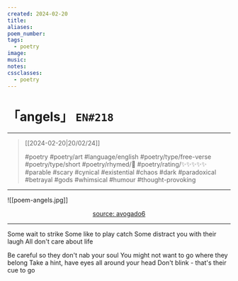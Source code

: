 ```yaml
---
created: 2024-02-20
title:
aliases:
poem_number:
tags:
  - poetry
image:
music:
notes:
cssclasses:
  - poetry
---
```

# 「angels」 `EN#218`

---

> [[2024-02-20|20/02/24]]
> 
> #poetry 
> #poetry/art 
> #language/english 
> #poetry/type/free-verse #poetry/type/short 
> #poetry/rhymed/🔴 
> #poetry/rating/✨✨✨✨✨ 
> #parable #scary #cynical #existential #chaos #dark #paradoxical #betrayal #gods #whimsical #humour #thought-provoking 

---

![[poem-angels.jpg]]

<center class="img_caption"><a href="https://www.avogado6.com/diary2018?lightbox=dataItem-jqhepl78" class="source-link">source: avogado6</a></center>

---

Some wait to strike
Some like to play catch
Some distract you with their laugh
All don't care about life

Be careful so they don't nab your soul
You might not want to go where they belong
Take a hint, have eyes all around your head
Don't blink - that's their cue to go